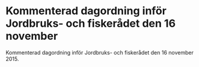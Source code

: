 # Kommenterad dagordning inför Jordbruks- och fiskerådet den 16 november

Kommenterad dagordning inför Jordbruks\- och fiskerådet den 16 november 2015\.
